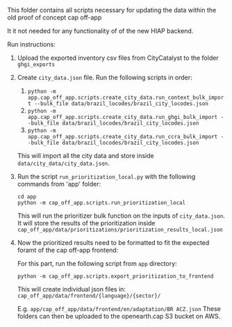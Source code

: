 This folder contains all scripts necessary for updating the data within the old proof of concept cap off-app

It it not needed for any functionality of of the new HIAP backend.

Run instructions:

1. Upload the exported inventory csv files from CityCatalyst to the folder `ghgi_exports`
2. Create `city_data.json` file.
   Run the following scripts in order:

   1. `python -m app.cap_off_app.scripts.create_city_data.run_context_bulk_import --bulk_file data/brazil_locodes/brazil_city_locodes.json`
   2. `python -m app.cap_off_app.scripts.create_city_data.run_ghgi_bulk_import --bulk_file data/brazil_locodes/brazil_city_locodes.json`
   3. `python -m app.cap_off_app.scripts.create_city_data.run_ccra_bulk_import --bulk_file data/brazil_locodes/brazil_city_locodes.json`

   This will import all the city data and store inside `data/city_data/city_data.json`.

3. Run the script `run_prioritization_local.py` with the following commands from 'app' folder:

   ```
   cd app
   python -m cap_off_app.scripts.run_prioritization_local
   ```

   This will run the prioritizer bulk function on the inputs of `city_data.json`.
   It will store the results of the prioritization inside `cap_off_app/data/prioritizations/prioritization_results_local.json`

4. Now the prioritized results need to be formatted to fit the expected foramt of the cap off-app frontend:

   For this part, run the following script from `app` directory:

   `python -m cap_off_app.scripts.export_prioritization_to_frontend`

   This will create individual json files in:
   `cap_off_app/data/frontend/{language}/{sector}/`

   E.g. `app/cap_off_app/data/frontend/en/adaptation/BR ACZ.json`
   These folders can then be uploaded to the openearth.cap S3 bucket on AWS.

